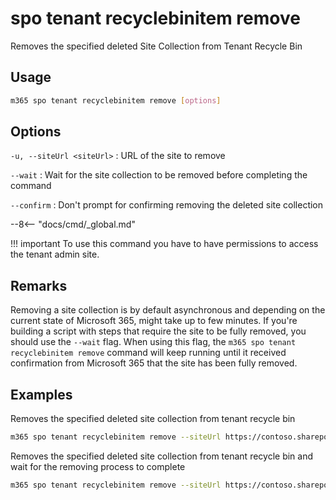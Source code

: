 # spo tenant recyclebinitem remove

Removes the specified deleted Site Collection from Tenant Recycle Bin

## Usage

```sh
m365 spo tenant recyclebinitem remove [options]
```

## Options

`-u, --siteUrl <siteUrl>`
: URL of the site to remove

`--wait`
: Wait for the site collection to be removed before completing the command

`--confirm`
: Don't prompt for confirming removing the deleted site collection

--8<-- "docs/cmd/_global.md"

!!! important
    To use this command you have to have permissions to access the tenant admin site.

## Remarks

Removing a site collection is by default asynchronous and depending on the current state of Microsoft 365, might take up to few minutes. If you're building a script with steps that require the site to be fully removed, you should use the `--wait` flag. When using this flag, the `m365 spo tenant recyclebinitem remove` command will keep running until it received confirmation from Microsoft 365 that the site has been fully removed.

## Examples

Removes the specified deleted site collection from tenant recycle bin

```sh
m365 spo tenant recyclebinitem remove --siteUrl https://contoso.sharepoint.com/sites/team
```

Removes the specified deleted site collection from tenant recycle bin and wait for the removing process to complete

```sh
m365 spo tenant recyclebinitem remove --siteUrl https://contoso.sharepoint.com/sites/team --wait
```
